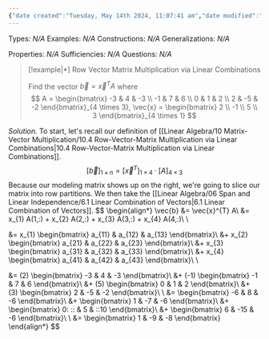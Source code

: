 ```yaml
---
{"date created":"Tuesday, May 14th 2024, 11:07:41 am","date modified":"Tuesday, May 14th 2024, 12:07:36 pm","time spent":"20 min","tags":["Topic/Linear_Algebra","Type/Example"],"links":"[[10 Matrix-Vector Multiplication]]","dg-publish":true,"permalink":"/linear-algebra/10-matrix-vector-multiplication/10-4-1-example-of-row-vector-matrix-multiplication-via-linear-combinations/","dgPassFrontmatter":true}
---
```


Types: *N/A*
Examples: *N/A*
Constructions: *N/A*
Generalizations: *N/A*

Properties: *N/A*
Sufficiencies: *N/A*
Questions: *N/A*

> [!example|*] Row Vector Matrix Multiplication via Linear Combinations
> 
> Find the vector $\vec{b} = \vec{x}^{T} A$ where 
> $$
> A = \begin{bmatrix}
> -3 & 4 & -3 \\
> -1 & 7 & 6 \\
> 0 & 1 & 2 \\
> 2 & -5 & -2
> \end{bmatrix}_{4 \times 3}, \vec{x} = \begin{bmatrix}
> 2 \\
> -1 \\
> 5 \\
> 3
> \end{bmatrix}_{4 \times 1}
> $$

*Solution.* To start, let's recall our definition of [[Linear Algebra/10 Matrix-Vector Multiplication/10.4 Row-Vector-Matrix Multiplication via Linear Combinations\|10.4 Row-Vector-Matrix Multiplication via Linear Combinations]].
$$
[\vec{b}]_{1 \times n} = [\vec{x}^{T}]_{1 \times 4} \cdot [A]_{4 \times 3}
$$
Because our modeling matrix shows up on the right, we're going to slice our matrix into row partitions. We then take the [[Linear Algebra/06 Span and Linear Independence/6.1 Linear Combination of Vectors\|6.1 Linear Combination of Vectors]].
$$
\begin{align*}
\vec{b} &= \vec{x}^{T} A\\
&= x_{1} A(1,:) + x_{2} A(2,:) + x_{3} A(3,:) + x_{4} A(4,:)\\ \\

&= x_{1} \begin{bmatrix}
a_{11} & a_{12} & a_{13}
\end{bmatrix}\\
&+ x_{2} \begin{bmatrix}
a_{21} & a_{22} & a_{23}
\end{bmatrix}\\
&+ x_{3} \begin{bmatrix}
a_{31} & a_{32} & a_{33}
\end{bmatrix}\\
&+ x_{4} \begin{bmatrix}
a_{41} & a_{42} & a_{43}
\end{bmatrix}\\ \\

&= (2) \begin{bmatrix}
-3 & 4 & -3
\end{bmatrix}\\
&+ (-1) \begin{bmatrix}
-1 & 7 & 6
\end{bmatrix}\\
&+ (5) \begin{bmatrix}
0 & 1 & 2
\end{bmatrix}\\
&+ (3) \begin{bmatrix}
2 & -5 & -2
\end{bmatrix}\\ \\
&= \begin{bmatrix}
-6 & 8 & -6
\end{bmatrix}\\
&+ \begin{bmatrix}
1 & -7 & -6
\end{bmatrix}\\
&+ \begin{bmatrix}
0\: \:\: & 5 & \:\:10
\end{bmatrix}\\
&+ \begin{bmatrix}
6 & -15 & -6
\end{bmatrix}\\
\\
&= \begin{bmatrix}
1 & -9 & -8
\end{bmatrix}
\end{align*}
$$
